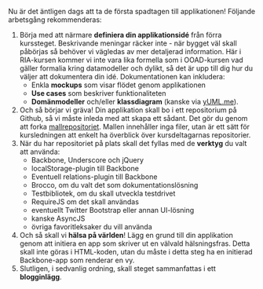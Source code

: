 Nu är det äntligen dags att ta de första spadtagen till applikationen! Följande arbetsgång rekommenderas: 

1.  Börja med att närmare **definiera din applikationsidé** från förra kurssteget. Beskrivande meningar räcker inte - när bygget väl skall påbörjas så behöver vi vägledas av mer detaljerad information. Här i RIA-kursen kommer vi inte vara lika formella som i OOAD-kursen vad gäller formalia kring datamodeller och dylikt, så det är upp till dig hur du väljer att dokumentera din idé. Dokumentationen kan inkludera:
    *   Enkla **mockups** som visar flödet genom applikationen
    *   **Use cases** som beskriver funktionaliteten
    *   **Domänmodeller** och/eller **klassdiagram** (kanske via [yUML.me][1]). 
2.  Och så börjar vi gräva! Din applikation skall bo i ett repositorium på Github, så vi måste inleda med att skapa ett sådant. Det gör du genom att forka [mallrepositoriet][2]. Mallen innehåller inga filer, utan är ett sätt för kursledningen att enkelt ha överblick över kursdeltagarnas repositorier.
3.  När du har repositoriet på plats skall det fyllas med de **verktyg** du valt att använda:
    *   Backbone, Underscore och jQuery
    *   localStorage-plugin till Backbone
    *   Eventuell relations-plugin till Backbone
    *   Brocco, om du valt det som dokumentationslösning
    *   Testbibliotek, om du skall utveckla testdrivet
    *   RequireJS om det skall användas
    *   eventuellt Twitter Bootstrap eller annan UI-lösning
    *   kanske AsyncJS
    *   övriga favoritleksaker du vill använda
4.  Och så skall vi **hälsa på världen**! Lägg en grund till din applikation genom att initiera en app som skriver ut en välvald hälsningsfras. Detta skall inte göras i HTML-koden, utan du måste i detta steg ha en initierad Backbone-app som renderar en vy.
5.  Slutligen, i sedvanlig ordning, skall steget sammanfattas i ett **blogginlägg**.

 [1]: http://yuml.me/
 [2]: https://github.com/krawaller/riamall2013/  